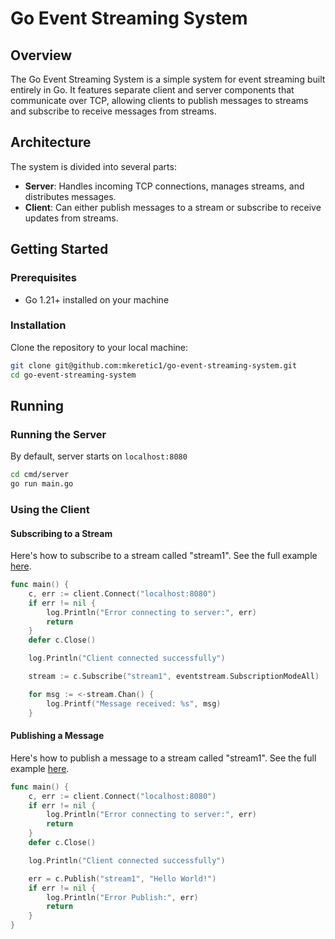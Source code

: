 # Go Event Streaming System

## Overview

The Go Event Streaming System is a simple system for event streaming built entirely in Go. It features separate client and server components that communicate over TCP, allowing clients to publish messages to streams and subscribe to receive messages from streams.

## Architecture

The system is divided into several parts:
- **Server**: Handles incoming TCP connections, manages streams, and distributes messages.
- **Client**: Can either publish messages to a stream or subscribe to receive updates from streams.

## Getting Started

### Prerequisites
- Go 1.21+ installed on your machine

### Installation

Clone the repository to your local machine:

```bash
git clone git@github.com:mkeretic1/go-event-streaming-system.git
cd go-event-streaming-system
```

## Running

### Running the Server
By default, server starts on `localhost:8080`
```bash
cd cmd/server
go run main.go
```

### Using the Client

#### Subscribing to a Stream
Here's how to subscribe to a stream called "stream1". See the full example [here](/cmd/client-subscriber/main.go).

```go
func main() {
    c, err := client.Connect("localhost:8080")
    if err != nil {
        log.Println("Error connecting to server:", err)
        return
    }
    defer c.Close()

    log.Println("Client connected successfully")

    stream := c.Subscribe("stream1", eventstream.SubscriptionModeAll)

    for msg := <-stream.Chan() {
        log.Printf("Message received: %s", msg)
    }
```

#### Publishing a Message
Here's how to publish a message to a stream called "stream1".  See the full example [here](/cmd/client-publisher/main.go).

```go
func main() {
    c, err := client.Connect("localhost:8080")
    if err != nil {
        log.Println("Error connecting to server:", err)
        return
    }
    defer c.Close()

    log.Println("Client connected successfully")

    err = c.Publish("stream1", "Hello World!")
    if err != nil {
        log.Println("Error Publish:", err)
        return
    }
}
```
